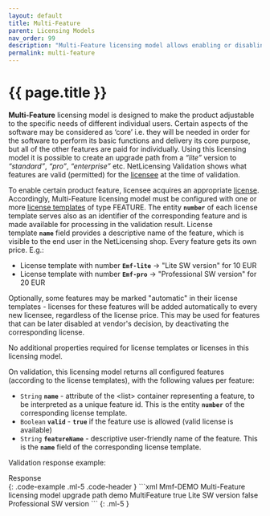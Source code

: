 ```yaml
---
layout: default
title: Multi-Feature
parent: Licensing Models
nav_order: 99
description: "Multi-Feature licensing model allows enabling or disabling single product features"
permalink: multi-feature
---
```


{{ page.title }}
=============

**Multi-Feature** licensing model is designed to make the product adjustable to the specific needs of different individual users. Certain aspects of the software may be considered as ‘core’ i.e. they will be needed in order for the software to perform its basic functions and delivery its core purpose, but all of the other features are paid for individually. Using this licensing model it is possible to create an upgrade path from a *“lite”* version to *“standard”*, *“pro”*, *“enterprise”* etc. NetLicensing Validation shows what features are valid (permitted) for the [licensee](object-model#licensee) at the time of validation.

To enable certain product feature, licensee acquires an appropriate [license](object-model#license). Accordingly, Multi-Feature licensing model must be configured with one or more [license templates](object-model#license-template) of type FEATURE. The entity **`number`** of each license template serves also as an identifier of the corresponding feature and is made available for processing in the validation result. License template **`name`** field provides a descriptive name of the feature, which is visible to the end user in the NetLicensing shop. Every feature gets its own price. E.g.:

-   License template with number **`Emf-lite`** -\> "Lite SW version" for 10 EUR
-   License template with number **`Emf-pro`** -\> "Professional SW version" for 20 EUR

Optionally, some features may be marked "automatic" in their license templates - licenses for these features will be added automatically to every new licensee, regardless of the license price. This may be used for features that can be later disabled at vendor's decision, by deactivating the corresponding license.

No additional properties required for license templates or licenses in this licensing model.

On validation, this licensing model returns all configured features (according to the license templates), with the following values per feature:

-   `String` **`name`** - attribute of the \<list\> container representing a feature, to be interpreted as a unique feature id. This is the entity **`number`** of the corresponding license template.
-   `Boolean` **`valid`** - **`true`** if the feature use is allowed (valid license is available)
-   `String` **`featureName`** - descriptive user-friendly name of the feature. This is the **`name`** field of the corresponding license template.

Validation response example:
<div>Response</div>
{: .code-example .ml-5 .code-header }
```xml
<?xml version="1.0" encoding="UTF-8" standalone="yes"?>
<ns2:netlicensing xmlns="http://www.w3.org/2000/09/xmldsig#" xmlns:ns2="http://netlicensing.labs64.com/schema/context" ttl="2020-05-07T21:43:22.638Z">
    <ns2:infos/>
    <ns2:items>
        <ns2:item type="ProductModuleValidation">
            <ns2:property name="productModuleNumber">Mmf-DEMO</ns2:property>
            <ns2:property name="productModuleName">Multi-Feature licensing model upgrade path demo</ns2:property>
            <ns2:property name="licensingModel">MultiFeature</ns2:property>
            <ns2:list name="Emf-lite">
                <ns2:property name="valid">true</ns2:property>
                <ns2:property name="featureName">Lite SW version</ns2:property>
            </ns2:list>
            <ns2:list name="Emf-pro">
                <ns2:property name="valid">false</ns2:property>
                <ns2:property name="featureName">Professional SW version</ns2:property>
            </ns2:list>
        </ns2:item>
    </ns2:items>
</ns2:netlicensing>
```
{: .ml-5 }
